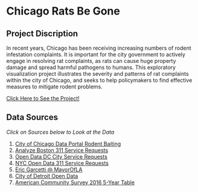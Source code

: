 # Chicago Rats Be Gone

## Project Discription
In recent years, Chicago has been receiving increasing numbers of rodent infestation complaints. It is important for the city government to actively engage in resolving rat complaints, as rats can cause huge property damage and spread harmful pathogens to humans. This exploratory visualization project illustrates the severity and patterns of rat complaints within the city of Chicago, and seeks to help policymakers to find effective measures to mitigate rodent problems.

<a href="https://heguanelvis.github.io/Chicago-Rats-Be-Gone/explore.html">Click Here to See the Project!</a>

## Data Sources
*Click on Sources below to Look at the Data*
1. <a href="https://data.cityofchicago.org/Service-Requests/311-Service-Requests-Rodent-Baiting-No-Duplicates/uqhs-j723">City of Chicago Data Portal Rodent Baiting</a>
2. <a href="https://data.boston.gov/dataset/311-service-requests">Analyze Boston 311 Service Requests</a>
3. <a href="http://opendata.dc.gov/datasets/city-service-requests-in-2018">Open Data DC City Service Requests</a>
4. <a href="https://data.cityofnewyork.us/Social-Services/311-Service-Requests-from-2010-to-Present/erm2-nwe9/data">NYC Open Data 311 Service Requests</a>
5. <a href="https://data.lacity.org/A-Well-Run-City/MyLA311-Service-Request-Data-2018/h65r-yf5i">Eric Garcetti @ MayorOfLA</a>
6. <a href="https://data.detroitmi.gov/Government/Improve-Detroit-Issues/fjru-bz8m/data">City of Detroit Open Data</a>
7. <a href="https://api.census.gov/data/2016/acs/acs5/variables.html">American Community Survey 2016 5-Year Table</a>
